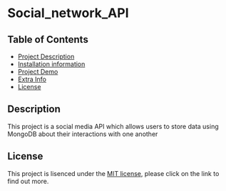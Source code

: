 # Social_network_API

## Table of Contents
- [Project Description](#description)
- [Installation information](#installation)
- [Project Demo](#demo)
- [Extra Info](#info)
- [License](#license)

## Description
This project is a social media API which allows users to store data using MongoDB about their interactions with one another

## License
This project is lisenced under the [MIT license](https://opensource.org/licenses/MIT), please click on the link to find out more.